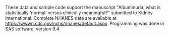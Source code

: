 These data and sample code support the manuscript "Albuminuria: what is statistically ‘normal’ versus clinically meaningful?" submitted to Kidney International. 
Complete NHANES data are available at https://wwwn.cdc.gov/nchs/nhanes/default.aspx. 
Programming was done in SAS software, version 9.4. 
